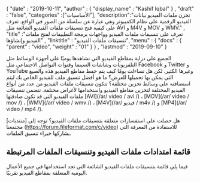 {
  "date" : "2019-10-11",
  "author" : {
    "display_name" : "Kashif Iqbal"
} ,
  "draft" : "false",
  "categories" :["الأساسيات"],
  "description":"تخزن ملفات الفيديو بيانات الفيديو الرقمية على نظام الكمبيوتر وهي عبارة عن سلسلة من الصور في الواقع. تعرف على كيفية فتح تنسيقات ملفات الفيديو الشائعة مثل AVI و M4V و MOV و WMV." ,
  "title" :"تعرف على تنسيقات ملفات الفيديو وواجهات برمجة التطبيقات لفتح ملفات الفيديو وإنشاؤها" ,
  "linktitle" : "تنسيقات ملفات الفيديو",
  "menu" : {
    "docs" : {
      "parent" : "video",
      "weight" : "01"
}
} ,
  "lastmod" : "2019-09-10"
}

الجميع على دراية بمقاطع الفيديو التي نشاهدها يوميًا على أجهزة الوسائط مثل التلفزيونات وشاشات السينما وقنوات التواصل الاجتماعي مثل Facebook و Twitter و YouTube وغيرها الكثير. لكن هل تساءلت يومًا كيف يتم حفظ مقاطع الفيديو هذه والصيغ التي يمكن بها تحميلها للعرض؟ ما هو أفضل تنسيق ملف للفيديو الخاص بك ليتم استضافته على وسائط تخزين مختلفة؟ تتكون تنسيقات ملفات الفيديو من عدد من أنواع الفيديو المختلفة لتخزين مقاطع الفيديو واستخدامها لأغراض مختلفة. تتضمن تنسيقات ملفات الفيديو التي قد تكون صادفتها [AVI](/ar/ video / avi /) ، [MOV](/ar/ video / mov /) ، [WMV](/ar/ video / wmv /) ، [M4V](/ar/ فيديو / m4v /) و [MP4](/ar/ video / mp4 /).

هل حصلت على استفسارات متعلقة بتنسيقات ملفات الفيديو؟ توجه إلى [منتديات] مجتمعنا (https://forum.fileformat.com/c/video) للاستفادة من المعرفة التي يشاركها خبراء تنسيق الملفات.


## قائمة امتدادات ملفات الفيديو وتنسيقات الملفات المرتبطة

فيما يلي قائمة بتنسيقات ملفات الفيديو الشائعة التي تجد استخدامها في جميع الأعمال اليومية المتعلقة بمقاطع الفيديو تقريبًا.

